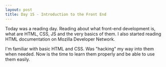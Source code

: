 ```yaml
---
layout: post
title: Day 15 - Introduction to the Front End
---
```

Today was a reading day. Reading about what front-end development is, what are HTML, CSS, JS and the very basics of them. I also started reading HTML documentation on Mozilla Developer Network.

I'm familiar with basic HTML and CSS. Was "hacking" my way into them when needed. Now is the time to learn them properly and be able to use them easily.
